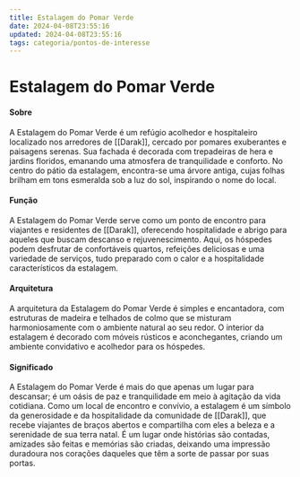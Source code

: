 ```yaml
---
title: Estalagem do Pomar Verde
date: 2024-04-08T23:55:16
updated: 2024-04-08T23:55:16
tags: categoria/pontos-de-interesse
---
```


# Estalagem do Pomar Verde

#### Sobre

A Estalagem do Pomar Verde é um refúgio acolhedor e hospitaleiro localizado nos arredores de [[Darak]], cercado por pomares exuberantes e paisagens serenas. Sua fachada é decorada com trepadeiras de hera e jardins floridos, emanando uma atmosfera de tranquilidade e conforto. No centro do pátio da estalagem, encontra-se uma árvore antiga, cujas folhas brilham em tons esmeralda sob a luz do sol, inspirando o nome do local.

#### Função

A Estalagem do Pomar Verde serve como um ponto de encontro para viajantes e residentes de [[Darak]], oferecendo hospitalidade e abrigo para aqueles que buscam descanso e rejuvenescimento. Aqui, os hóspedes podem desfrutar de confortáveis quartos, refeições deliciosas e uma variedade de serviços, tudo preparado com o calor e a hospitalidade característicos da estalagem.

#### Arquitetura

A arquitetura da Estalagem do Pomar Verde é simples e encantadora, com estruturas de madeira e telhados de colmo que se misturam harmoniosamente com o ambiente natural ao seu redor. O interior da estalagem é decorado com móveis rústicos e aconchegantes, criando um ambiente convidativo e acolhedor para os hóspedes.

#### Significado

A Estalagem do Pomar Verde é mais do que apenas um lugar para descansar; é um oásis de paz e tranquilidade em meio à agitação da vida cotidiana. Como um local de encontro e convívio, a estalagem é um símbolo da generosidade e da hospitalidade da comunidade de [[Darak]], que recebe viajantes de braços abertos e compartilha com eles a beleza e a serenidade de sua terra natal. É um lugar onde histórias são contadas, amizades são feitas e memórias são criadas, deixando uma impressão duradoura nos corações daqueles que têm a sorte de passar por suas portas.
